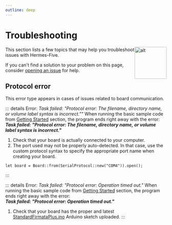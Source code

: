 ```yaml
---
outline: deep
---
```


# Troubleshooting

<img class="icon" style="float:right" alt="alt" src="/icons/robot-dead-outline.svg" width="100"/>

This section lists a few topics that may help you troubleshoot issues with Hermes-Five.

If you can't find a solution to your problem on this page,
consider [opening an issue](https://github.com/dclause/hermes-five/issues) for help.

## Protocol error

This error type appears in cases of issues related to board communication.

::: details Error: _Task failed: "Protocol error: The filename, directory name, or volume label syntax is incorrect.""_
When running the basic sample code from [Getting Started](/getting-started) section, the program ends right away with
the error:   
**_Task failed: "Protocol error: The filename, directory name, or volume label syntax is incorrect."_**

1. Check that your board is actually connected to your computer.
2. The port used may not be properly auto-detected. In that case, use the custom protocol syntax to specify the
   appropriate port name when creating your board.

```
let board = Board::from(SerialProtocol::new("COM4")).open();
```

:::

::: details Error: _Task failed: "Protocol error: Operation timed out."_
When running the basic sample code from [Getting Started](/getting-started) section, the program ends right away with
the error:   
**_Task failed: "Protocol error: Operation timed out."_**

1. Check that your board has the proper and latest [StandardFirmataPlus.ino](https://github.com/firmata/arduino/blob/main/examples/StandardFirmataPlus/StandardFirmataPlus.ino) Arduino sketch uploaded.
:::
